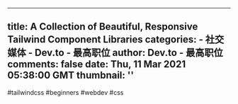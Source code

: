 
---
title: A Collection of Beautiful, Responsive Tailwind Component Libraries
categories: 
    - 社交媒体
    - Dev.to - 最高职位
author: Dev.to - 最高职位
comments: false
date: Thu, 11 Mar 2021 05:38:00 GMT
thumbnail: ''
---

<div>   
#tailwindcss #beginners #webdev #css  
</div>
            